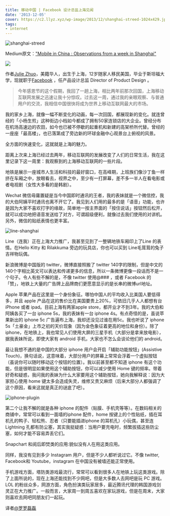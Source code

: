 ```yaml
---
title: 移动中国 | Facebook 设计总监上海见闻
date: '2013-12-05'
cover: https://c2.llyz.xyz/wp-image/2013/12/shanghai-streed-1024x429.jpeg
tags:
- internet
---
```


![shanghai-streed](https://c2.llyz.xyz/wp-image/2013/12/shanghai-streed-1024x429.jpeg)

Medium原文：["Mobile in China : Observations from a week in Shanghai"](https://medium.com/the-year-of-the-looking-glass/92593edde29e)

![](https://c2.llyz.xyz/wp-image/2013/12/Julie-Zhuo-1024x580.png)

作者[Julie Zhuo](https://www.juliezhuo.com/)，美籍华人，出生于上海，12岁随家人移民美国，毕业于斯坦福大学，现就职于[Facebook](https://www.facebook.com/julie) ，任产品设计总监 Director of Product Design 。

> 今年感恩节的这个假期，我回了一趟上海，相比两年前那次回国，上海移动互联网发展之迅速让我十分惊叹。过去这一周，通过我的亲眼观察、与普通用户的交流，我相信中国很快将成为世界上移动互联网最大的市场。

我的家乡上海，就像一幅不断变化的动画，每一次回国，都展现新的变化。就连曾经的「小杨生煎」这种街边小档如今都成了拥有50家连锁店的大企业。曾经分布在机场高速边的农田，如今也已被不停歇的起重机和新建的高架桥所代替。曾经的一座座「最高楼」，也已落第成了旁边新的环球金融中心观景台上俯视的风景。

全方面的快速变化，这就就是上海的魅力。

距离上次来上海已经过去两年，移动互联网的发展改变了人们的日常生活，我在这里记录下这一周里：我观察到的上海移动互联网的一些片段。

地铁是展示一座城市人生活和科技的最好窗口，在高峰期，上班族们像沙丁鱼一样挤在车厢之中，放眼看去，视界之中，至少有一打屏幕，差不多一半人在看电影或者电视剧（女性大多看的是韩剧）。

Wechat 微信毋庸置疑是当今中国即时通讯的王者，我的表妹就是一个微信控，我的大伯阿姨平时通讯也离不开它了。我见到人们用的最多的是「语音」功能，也许是因为大家不喜欢打字的缘故，简单地一按主界面的「按住说话」按钮然后松开，就可以成功地把语音发送给了对方，可谓超级便利，就像过去我们使用的对讲机。另外，微信的贴纸表情也更丰富。

![line-shanghai](https://c2.llyz.xyz/wp-image/2013/12/shanghai-sub-line.jpeg)

Line（连我）正在上海大力推广，我甚至见到了一整辆地铁车厢印上了Line 的表情。在Hello Kitty 和 Rilakkuma 旁边的玩具店，你也可以买到 Line毛茸茸的兔子吉祥物玩偶。

新浪微博是中国版的 twitter，微博直接照搬了 twitter 140字的限制，但是中文的140个字相比英文可以表达和传递更多的信息，所以一条微博更像一段话而不是一个句子。令人有些不解的是，不像 twitter 使用@### ，或者 Facebook 的「赞」，地铁上大量的广告牌上品牌商们更愿意显示的是长串的微博url地址。

Apple 苹果产品在这里是一个身份象征。哪怕中国人的平均收入比美国人要低得多，并且 apple 产品在这的售价比在美国要贵上20%，可依旧几乎人人都想有台 iPhone 或者 ipad。目前上海有两家apple store，都开业才不到3年。我的大伯和阿姨各买了一台 iphone 5s，我的表妹有一台 iphone 4s。有点奇怪的是，虽说苹果新出的 iphone 5c 广告遍布上海，我却还没见过谁在用5c。我也听说了 iphone 5s「土豪金」上市之初的天价现象（因为金色象征着更高的地位和身份）。除了 iphone，在地铁上，我也常见人们使用大屏的三星手机（大部分是拿来放电影），据我表妹所说，即使大家有 android 手机，大家也不怎么会谈论他们的 android。

最让我想不通的是中国的大部分 iphone 用户会开启「辅助功能按钮」(Assistive Touch)，换句话说，这意味着，大部分用户的屏幕上常常会浮着一个虚拟按钮（虽说你可以随时移动这个按钮的位置）。我以前甚至都不知道 iphone 有这个功能，但是很明显如果使用这个辅助按钮，你可以减少使用 Home 键的频率。带着好奇和疑惑，我问我的表妹为什么大家要用这个辅助按钮，她向我解释说：因为大家担心使用 home 键太多会造成失灵，维修又贵又麻烦（后来大部分人都强调了这个原因，看来这就是真正的谜底了吧）。

![iphone-plugin](https://c2.llyz.xyz/wp-image/2013/12/iphone-plugin.jpeg)

第二个让我不解的就是各种 iphone 的配件（贴膜、手机壳等等）。在数码相关的商铺中，常常可以看到一面墙的iphone 配件，home 按键上的个性贴纸，插在耳机孔的鸭子、轻松熊、忍者（只要能插进iphone 的耳机孔）小玩偶，甚至连 Lightning 孔都有防尘塞，其实我挺疑惑：当用户要充电时，频繁拔插这些防尘塞，如何才能不容易弄丢它们。

Snapchart 和阅后即焚类的应用:貌似没有人在用这类应用。

同样，我没有见到多少 Instagram 用户，但是不少人都听说过它。不像 twitter, Facebook和 Youtube，instagram 在中国没有被墙还能正常使用。

手机游戏方面，塔防类游戏最流行，常常可以看到很多人在地铁上玩这类游戏。除了上面所说的，现在上海还能找到不少网吧，但是大多数人去网吧是玩 PC 游戏。LOL 的粉丝众多，网游方面，角色扮演类玩家居多，最近腾讯代理的韩国游戏剑灵正在大力推广。一般而言，大家周一到周五喜欢在家玩游戏，但是在周末，大家则喜欢去网吧同朋友们一起玩。

译者[@罗罗磊磊](https://weibo.com/foru17)
